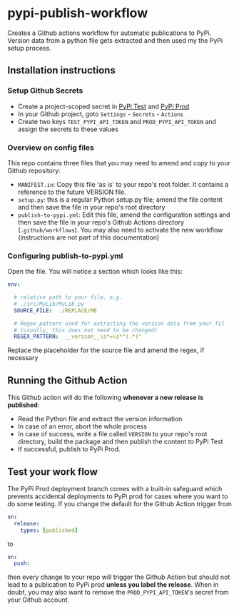 # pypi-publish-workflow

Creates a Github actions workflow for automatic publications to PyPi. Version data from a python file gets extracted and then used my the PyPi setup process.

## Installation instructions

### Setup Github Secrets

- Create a project-scoped secret in [PyPi Test](https://test.pypi.org/) and [PyPi Prod](https://www.pypi.org/)
- In your Github project, goto ``Settings`` - ``Secrets`` - ``Actions``
- Create two keys ``TEST_PYPI_API_TOKEN`` and ``PROD_PYPI_API_TOKEN`` and assign the secrets to these values

### Overview on config files

This repo contains three files that you may need to amend and copy to your Github repository:

- ``MANIFEST.in``: Copy this file 'as is' to your repo's root folder. It contains a reference to the future VERSION file.
- ``setup.py``: this is a regular Python setup.py file; amend the file content and then save the file in your repo's root directory
- ``publish-to-pypi.yml``: Edit this file, amend the configuration settings and then save the file in your repo's Github Actions directory (``.github/workflows``). You may also need to activate the new workflow (instructions are not part of this documentation)

### Configuring publish-to-pypi.yml

Open the file. You will notice a section which looks like this:

```yml
env:

  # relative path to your file, e.g.
  # ./src/MyLib/MyLib.py
  SOURCE_FILE:  ./REPLACE/ME

  # Regex pattern used for extracting the version data from your fil
  # (usually, this does not need to be changed)
  REGEX_PATTERN:  __version__\s*=\s*"(.*)"
```

Replace the placeholder for the source file and amend the regex, if necessary

## Running the Github Action

This Github action will do the following __whenever a new release is published__:

- Read the Python file and extract the version information
- In case of an error, abort the whole process
- In case of success, write a file called ``VERSION`` to your repo's root directory, build the package and then publish the content to PyPi Test
- If successful, publish to PyPi Prod.

## Test your work flow

The PyPi Prod deployment branch comes with a built-in safeguard which prevents accidental deployments to PyPi prod for cases where you want to do some testing. If you change the default for the Github Action trigger from

```yml
on:
  release:
    types: [published]
```

to

```yml
on:
  push:
```

then every change to your repo will trigger the Github Action but should not lead to a publication to PyPi prod __unless you label the release__. When in doubt, you may also want to remove the ``PROD_PYPI_API_TOKEN``'s secret from your Github account.
